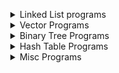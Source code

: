 <ul>
  <details>
  <summary> Linked List programs </summary>
    <ul>
      <details>
      <summary> Return the addition of 2 numbers in reverse </summary>
        <p>
          You are given two non-empty linked lists representing two non-negative integers. The digits are stored in reverse order, and each of their nodes contains a single digit. Add the two numbers and return the sum as a linked list.
          <br>You may assume the two numbers do not contain any leading zero, except the number 0 itself.
          <br>
          <br> <b>Example 1:</b>
          <br>Input: l1 = [2,4,3], l2 = [5,6,4]
          <br>Output: [7,0,8]
          <br>Explanation: 342 + 465 = 807.
          <br>
          <br><b>Example 2:</b>
          <br>Input: l1 = [0], l2 = [0]
          <br>Output: [0]
          <br>
          <br><b>Example 3:</b>
          <br>Input: l1 = [9,9,9,9,9,9,9], l2 = [9,9,9,9]
          <br>Output: [8,9,9,9,0,0,0,1]
          <br>
          <br><b>Constraints:</b>
          <br>The number of nodes in each linked list is in the range [1, 100].
          <br>0 <= Node.val <= 9
          <br>It is guaranteed that the list represents a number that does not have leading zeros.
        </p>
      </details>
      <details>
      <summary> Return the addition of 2 numbers without reverse </summary>
        <p>
          You are given two non-empty linked lists representing two non-negative integers. The most significant digit comes first and each of their nodes contain a single digit. Add the two numbers and return it as a linked list.
          <br>
          <br>You may assume the two numbers do not contain any leading zero, except the number 0 itself.
          <br>
          <br>Follow up:
          <br>What if you cannot modify the input lists? In other words, reversing the lists is not allowed.
          <br>
          <br><b>Example:</b>
          <br>Input: (7 -> 2 -> 4 -> 3) + (5 -> 6 -> 4)
          <br>Output: 7 -> 8 -> 0 -> 7
        </p>
      </details>
      <details>
      <summary> Find out if a list is cyclic and return true or false </summary>
        <p>
          Given head, the head of a linked list, determine if the linked list has a cycle in it.
          There is a cycle in a linked list if there is some node in the list that can be reached again by continuously following the next pointer. Internally, pos is used to denote the index of the node that tail's next pointer is connected to. Note that pos is not passed as a parameter.
          <br>
          <br>Return true if there is a cycle in the linked list. Otherwise, return false.
          <br>Follow up:
          <br>Can you solve it using O(1) (i.e. constant) memory?
          <br>
          <br> <b>Example 1:</b>
          <br>Input: head = [3,2,0,-4], pos = 1
          <br>Output: true
          <br>Explanation: There is a cycle in the linked list, where the tail connects to the 1st node (0-indexed).
          <br>
          <br><b>Example 2:</b>
          <br>Input: head = [1,2], pos = 0
          <br>Output: true
          <br>Explanation: There is a cycle in the linked list, where the tail connects to the 0th node.
          <br>
          <br><b>Example 3:</b>
          <br>Input: head = [1], pos = -1
          <br>Output: false
          <br>Explanation: There is no cycle in the linked list.
          <br>
          <br><b>Constraints:</b>
          <br>The number of the nodes in the list is in the range [0, 10^4].
          <br>-10^5 <= Node.val <= 10^5
          <br>pos is -1 or a valid index in the linked-list.
        </p>
      </details>
      <details>
      <summary> Find out if a list is cyclic and return the node </summary>
        <p>
          Given a linked list, return the node where the cycle begins. If there is no cycle, return null.
          There is a cycle in a linked list if there is some node in the list that can be reached again by continuously following the next pointer. Internally, pos is used to denote the index of the node that tail's next pointer is connected to. Note that pos is not passed as a parameter.
          <br>
          <br>Notice that you should not modify the linked list.
          <br>Follow up:
          <br>Can you solve it using O(1) (i.e. constant) memory?
          <br>
          <br><b>Example 1:</b>
          <br>Input: head = [3,2,0,-4], pos = 1
          <br>Output: tail connects to node index 1
          <br>Explanation: There is a cycle in the linked list, where tail connects to the second node.
          <br>
          <br><b>Example 2:</b>
          <br>Input: head = [1,2], pos = 0
          <br>Output: tail connects to node index 0
          <br>Explanation: There is a cycle in the linked list, where tail connects to the first node.
          <br>
          <br><b>Example 3:</b>
          <br>Input: head = [1], pos = -1
          <br>Output: no cycle
          <br>Explanation: There is no cycle in the linked list.
          <br>
          <br><b>Constraints:</b>
          <br>The number of the nodes in the list is in the range [0, 10^4].
          <br>-10^5 <= Node.val <= 10^5
          <br>pos is -1 or a valid index in the linked-list.
        </p>
      </details>
      <details>
      <summary> Find an intersection of 2 lists </summary>
        <p>
          Write a program to find the node at which the intersection of two singly linked lists begins.
          For example, the following two linked lists:
          begin to intersect at node c1.
          <br>
          <br><b>Example 1:</b>
          <br>Input: intersectVal = 8, listA = [4,1,8,4,5], listB = [5,6,1,8,4,5], skipA = 2, skipB = 3
          <br>Output: Reference of the node with value = 8
          <br>Input Explanation: The intersected node's value is 8 (note that this must not be 0 if the two lists intersect). From the head of A, it reads as [4,1,8,4,5]. From the head of B, it reads as [5,6,1,8,4,5]. There are 2 nodes before the intersected node in A; There are 3 nodes before the intersected node in B.
          <br>
          <br><b>Example 2:</b>
          <br>Input: intersectVal = 2, listA = [1,9,1,2,4], listB = [3,2,4], skipA = 3, skipB = 1
          <br>Output: Reference of the node with value = 2
          <br>Input Explanation: The intersected node's value is 2 (note that this must not be 0 if the two lists intersect). From the head of A, it reads as [1,9,1,2,4]. From the head of B, it reads as [3,2,4]. There are 3 nodes before the intersected node in A; There are 1 node before the intersected node in B.
          <br>
          <br><b>Example 3:</b>
          <br>Input: intersectVal = 0, listA = [2,6,4], listB = [1,5], skipA = 3, skipB = 2
          <br>Output: null
          <br>Input Explanation: From the head of A, it reads as [2,6,4]. From the head of B, it reads as [1,5]. Since the two lists do not intersect, intersectVal must be 0, while skipA and skipB can be arbitrary values.
          <br>Explanation: The two lists do not intersect, so return null.
          <br>
          <br><b>Constraints:</b>
          <br>If the two linked lists have no intersection at all, return null.
          <br>The linked lists must retain their original structure after the function returns.
          <br>You may assume there are no cycles anywhere in the entire linked structure.
          <br>Each value on each linked list is in the range [1, 10^9].
          <br>Your code should preferably run in O(n) time and use only O(1) memory
        </p>
      </details>
      <details>
      <summary> Merge Sort List </summary>
        <p>
          Merge two sorted linked lists and return it as a new sorted list. The new list should be made by splicing together the nodes of the first two lists.
          <br>
          <br><b>Example 1:</b>
          <br>Input: l1 = [1,2,4], l2 = [1,3,4]
          <br>Output: [1,1,2,3,4,4]
          <br>
          <br><b>Example 2:</b>
          <br>Input: l1 = [], l2 = []
          <br>Output: []
          <br>
          <br><b>Example 3:</b>
          <br>Input: l1 = [], l2 = [0]
          <br>Output: [0]
          <br>
          <br><b>Constraints:</b>
          <br>The number of nodes in both lists is in the range [0, 50].
          <br>-100 <= Node.val <= 100
          <br>Both l1 and l2 are sorted in non-decreasing order.
        </p>
      </details>
      <details>
      <summary> Remove Nth elements </summary>
        <p>
          Given the head of a linked list, remove the nth node from the end of the list and return its head.
          <br>Follow up: Could you do this in one pass?
          <br>
          <br><b>Example 1:</b>
          <br>Input: head = [1,2,3,4,5], n = 2
          <br>Output: [1,2,3,5]
          <br>
          <br><b>Example 2:</b>
          <br>Input: head = [1], n = 1
          <br>Output: []
          <br>
          <br><b>Example 3:</b>
          <br>Input: head = [1,2], n = 1
          <br>Output: [1]
          <br>
          <br><b>Constraints:</b>
          <br>The number of nodes in the list is sz.
          <br>1 <= sz <= 30
          <br>0 <= Node.val <= 100
          <br>1 <= n <= sz
        </p>
      </details>
      <details>
      <summary>Convert Binary to Integer</summary>
        <p>
          Given head which is a reference node to a singly-linked list. The value of each node in the linked list is either 0 or 1. The linked list holds the binary representation of a number.
          <br>
          <br>Return the decimal value of the number in the linked list.
          <br>
          <br><b>Example 1:</b>
          <br>Input: head = [1,0,1]
          <br>Output: 5
          <br>Explanation: (101) in base 2 = (5) in base 10
          <br>
          <br><b>Example 2:</b>
          <br>Input: head = [0]
          <br>Output: 0
          <br>
          <br><b>Example 3:</b>
          <br>Input: head = [1]
          <br>Output: 1
          <br>
          <br><b>Example 4:</b>
          <br>Input: head = [1,0,0,1,0,0,1,1,1,0,0,0,0,0,0]
          <br>Output: 18880
          <br>
          <br><b>Example 5:</b>
          <br>Input: head = [0,0]
          <br>Output: 0
          <br>
          <br><b>Constraints:</b>
          <br>The Linked List is not empty.
          <br>Number of nodes will not exceed 30.
          <br>Each node's value is either 0 or 1.
        </p>
      </details>
      <details>
      <summary> Insertion Sort </summary>
        <p>
          Sort a linked list using insertion sort.
          <br>A graphical example of insertion sort. The partial sorted list (black) initially contains only the first element in the list.
          <br>With each iteration one element (red) is removed from the input data and inserted in-place into the sorted list
          <br>
          <br>Algorithm of Insertion Sort:
          <br>
          <br>Insertion sort iterates, consuming one input element each repetition, and growing a sorted output list.
          <br>At each iteration, insertion sort removes one element from the input data, finds the location it belongs within the sorted list, and inserts it there.
          <br>It repeats until no input elements remain.
          <br>
          <br><b>Example 1:</b>
          <br>Input: 4->2->1->3
          <br>Output: 1->2->3->4
          <br>
          <br><b>Example 2:</b>
          <br>Input: -1->5->3->4->0
          <br>Output: -1->0->3->4->5
        </p>
      </details>
      <details>
      <summary> Removing Elements in a List</summary>
        <p>
          Remove all elements from a linked list of integers that have value val.
          <br>
          <br><b>Example:</b>
          <br>Input:  1->2->6->3->4->5->6, val = 6
          <br>Output: 1->2->3->4->5
          </p>
      </details>
      <details>
      <summary> Rotate a list to the right </summary>
        <p>
          Given the head of a linked list, rotate the list to the right by k places.
          <br>
          <br><b>Example 1:</b>
          <br>Input: head = [1,2,3,4,5], k = 2
          <br>Output: [4,5,1,2,3]
          <br>
          <br><b>Example 2:</b>
          <br>Input: head = [0,1,2], k = 4
          <br>Output: [2,0,1]
          <br>
          <br><b>Constraints:</b>
          <br>The number of nodes in the list is in the range [0, 500].
          <br>-100 <= Node.val <= 100
          <br>0 <= k <= 2 * 109
        </p>
      </details>
      <details>
      <summary> Flatten a Multi level Tree</summary>
        <p>
          You are given a doubly linked list which in addition to the next and previous pointers, it could have a child pointer, which may or may not point to a separate doubly linked list. These child lists may have one or more children of their own, and so on, to produce a multilevel data structure, as shown in the example below.
          <br>
          Flatten the list so that all the nodes appear in a single-level, doubly linked list. You are given the head of the first level of the list.
          <br><b>Example 1:</b>
          <br>Input: head = [1,2,3,4,5,6,null,null,null,7,8,9,10,null,null,11,12]
          <br>Output: [1,2,3,7,8,11,12,9,10,4,5,6]
          <br>Explanation:
          The multilevel linked list in the input is as follows:
          After flattening the multilevel linked list it becomes:
          <br>
          <br><b>Example 2:</b>
          <br>Input: head = [1,2,null,3]
          <br>Output: [1,3,2]
          <br>Explanation:
          <br>The input multilevel linked list is as follows:
          <br>
          <br>      1---2---NULL
          <br>      |
          <br>      3---NULL
          <br>Example 3:
          <br>Input: head = []
          <br>Output: []
          <br>
          <br>How multilevel linked list is represented in test case:
          <br>We use the multilevel linked list from Example 1 above:
          <br>
          <br>     1---2---3---4---5---6--NULL
          <br>             |
          <br>             7---8---9---10--NULL
          <br>                 |
          <br>                 11--12--NULL
          <br>The serialization of each level is as follows:
          <br>
          <br>[1,2,3,4,5,6,null]
          <br>[7,8,9,10,null]
          <br>[11,12,null]
          <br>To serialize all levels together we will add nulls in each level to signify no node connects to the <br>upper node of the previous level. The serialization becomes:
          <br>
          <br>[1,2,3,4,5,6,null]
          <br>[null,null,7,8,9,10,null]
          <br>[null,11,12,null]
          <br>Merging the serialization of each level and removing trailing nulls we obtain:
          <br>[1,2,3,4,5,6,null,null,null,7,8,9,10,null,null,11,12]
          <br>
          <br><b>Constraints:</b>
          <br>Number of Nodes will not exceed 1000.
          <br>1 <= Node.val <= 10^5
        </p>
      </details>
    </ul>
  </details>
  <details>
  <summary> Vector Programs </summary>
    <ul>
      <details>
      <summary> Find Disappeared numbers </summary>
        <p>
          Given an array of integers where 1 ≤ a[i] ≤ n (n = size of array), some elements appear twice and others appear once.
          <br>Find all the elements of [1, n] inclusive that do not appear in this array.
          Could you do it without extra space and in O(n) runtime? You may assume the returned list does not count as extra space.
          <br><b>Example:</b>
          <br>Input:
          <br>[4,3,2,7,8,2,3,1]
          <br>Output:
          <br>[5,6]
        </p>
      </details>
      <details>
      <summary> Duplicating 0s </summary>
        <p>
          Given a fixed length array arr of integers, duplicate each occurrence of zero, shifting the remaining elements to the right.
          Note that elements beyond the length of the original array are not written.
          Do the above modifications to the input array in place, do not return anything from your function.
          <br>
          <br><b>Example 1: </b>
          <br>Input: [1,0,2,3,0,4,5,0]
          <br>Output: null
          <br>Explanation: After calling your function, the input array is modified to: [1,0,0,2,3,0,0,4]
          <br>
          <br><b>Example 2: </b>
          <br>Input: [1,2,3]
          <br>Output: null
          <br>Explanation: After calling your function, the input array is modified to: [1,2,3]
          <br>
          <br><b>Contraints:</b>
          <br>1 <= arr.length <= 10000
          <br>0 <= arr[i] <= 9
        </p>
      </details>
      <details>
      <summary> Even Digit Numbers in an Array </summary>
        <p>
          Given an array nums of integers, return how many of them contain an even number of digits.
          <br>
          <br><b>Example 1:</b>
          <br>Input: nums = [12,345,2,6,7896]
          <br>Output: 2
          <br>Explanation:
          <br>12 contains 2 digits (even number of digits).
          <br>345 contains 3 digits (odd number of digits).
          <br>2 contains 1 digit (odd number of digits).
          <br>6 contains 1 digit (odd number of digits).
          <br>7896 contains 4 digits (even number of digits).
          <br>Therefore only 12 and 7896 contain an even number of digits.
          <br>
          <br><b>Example 2:</b>
          <br>Input: nums = [555,901,482,1771]
          <br>Output: 1
          <br>Explanation:
          <br>Only 1771 contains an even number of digits.
          <br>
          <br><b>Constraints:</b>
          <br>1 <= nums.length <= 500
          <br>1 <= nums[i] <= 10^5
        </p>
      </details>
      <details>
      <summary> Height Checker </summary>
        <p>
          Students are asked to stand in non-decreasing order of heights for an annual photo.
          <br>Return the minimum number of students that must move in order for all students to be standing in non-decreasing order of height.
          <br>Notice that when a group of students is selected they can reorder in any possible way between themselves and the non selected students remain on their seats.
          <br>
          <br><b>Example 1:</b>
          <br>Input: heights = [1,1,4,2,1,3]
          <br>Output: 3
          <br>Explanation:
          <br>Current array : [1,1,4,2,1,3]
          <br>Target array  : [1,1,1,2,3,4]
          <br>On index 2 (0-based) we have 4 vs 1 so we have to move this student.
          <br>On index 4 (0-based) we have 1 vs 3 so we have to move this student.
          <br>On index 5 (0-based) we have 3 vs 4 so we have to move this student.
          <br>
          <br><b>Example 2:</b>
          <br>Input: heights = [5,1,2,3,4]
          <br>Output: 5
          <br>
          <br><b>Example 3:</b>
          <br>Input: heights = [1,2,3,4,5]
          <br>Output: 0
          <br>
          <br><b>Constraints:</b>
          <br>1 <= heights.length <= 100
          <br>1 <= heights[i] <= 100
        </p>
      </details>
      <details>
      <summary> Maximum consecutive 1s </summary>
        <p>
          Given a binary array, find the maximum number of consecutive 1s in this array.
          <br>
          <br><b>Example 1:</b>
          <br>Input: [1,1,0,1,1,1]
          <br>Output: 3
          <br>Explanation: The first two digits or the last three digits are consecutive 1s.
          <br>The maximum number of consecutive 1s is 3.
          <br>
          <br><b>Contraints:</b>
          <br>The input array will only contain 0 and 1.
          <br>The length of input array is a positive integer and will not exceed 10,000
        </p>
      </details>
      <details>
      <summary> Maximum consecutive 1s Flipping 1 0</summary>
        <p>
          Given a binary array, find the maximum number of consecutive 1s in this array if you can flip at most one 0.
          <br>  
          <br><b>Example 1:</b>
          <br>Input: [1,0,1,1,0]
          <br>Output: 4
          <br>Explanation: Flip the first zero will get the the maximum number of consecutive 1s.
          After flipping, the maximum number of consecutive 1s is 4.
          <br>
          <br><b>Note:</b>
          <br>The input array will only contain 0 and 1.
          <br>The length of input array is a positive integer and will not exceed 10,000
          <br><b>Follow up:</b>
          <br>What if the input numbers come in one by one as an infinite stream? In other words, you can't store all numbers coming from the stream as it's too large to hold in memory. Could you solve it efficiently?
        </p>
      </details>
      <details>
      <summary> Merge sort </summary>
        <p>
          Given two sorted integer arrays nums1 and nums2, merge nums2 into nums1 as one sorted array.
          <br>
          <br>The number of elements initialized in nums1 and nums2 are m and n respectively.
          <br>You may assume that nums1 has enough space (size that is equal to m + n) to hold additional <br>elements from nums2.
          <br>
          <br><b>Example:</b>
          <br>Input:
          <br>nums1 = [1,2,3,0,0,0], m = 3
          <br>nums2 = [2,5,6],       n = 3
          <br>Output: [1,2,2,3,5,6]
          <br>
          <br><b>Constraints:</b>
          <br>-10^9 <= nums1[i], nums2[i] <= 10^9
          <br>nums1.length == m + n
          <br>nums2.length == n
        </p>
      </details>
      <details>
      <summary> Mountain Array </summary>
        <p>
          Given an array A of integers, return true if and only if it is a valid mountain array.
          <br>Recall that A is a mountain array if and only if:
          <br>A.length >= 3
          <br>There exists some i with 0 < i < A.length - 1 such that:
          <br>A[0] < A[1] < ... A[i-1] < A[i]
          <br>A[i] > A[i+1] > ... > A[A.length - 1]
          <br>
          <br><b>Example 1:</b>
          <br>Input: [2,1]
          <br>Output: false
          <br>
          <br><b>Example 2:</b>
          <br>Input: [3,5,5]
          <br>Output: false
          <br>
          <br><b>Example 3:</b>
          <br>Input: [0,3,2,1]
          <br>Output: true
          <br>
          <br><b>Contraints:</b>
          <br>0 <= A.length <= 10000
          <br>0 <= A[i] <= 10000
        </p>
      </details>
      <details>
      <summary> Move Zeroes </summary>
        <p>
          Given an array nums, write a function to move all 0's to the end of it while maintaining the relative order of the non-zero elements.
          <br>
          <br><b>Example:</b>
          <br>Input: [0,1,0,3,12]
          <br>Output: [1,3,12,0,0]
          <br>
          <br><b>Note:</b>
          <br>You must do this in-place without making a copy of the array.
          <br>Minimize the total number of operations.
        </p>
      </details>
      <details>
      <summary> Remove Duplicates </summary>
        <p>
          Given a sorted array nums, remove the duplicates in-place such that each element appears only once and returns the new length.
          <br>
          <br>Do not allocate extra space for another array, you must do this by modifying the input array in-place with O(1) extra memory.
          <br>
          <br><b>Example 1:</b>
          <br>Given nums = [1,1,2],
          <br>Your function should return length = 2, with the first two elements of nums being 1 and 2 respectively.
          <br>It doesn't matter what you leave beyond the returned length.
          <br>
          <br><b>Example 2:</b>
          <br>Given nums = [0,0,1,1,1,2,2,3,3,4],
          <br>Your function should return length = 5, with the first five elements of nums being modified to 0, 1, 2, 3, and 4 respectively.
          <br>It doesn't matter what values are set beyond the returned length.
          <br>
          <br><b>Clarification:</b>
          <br>Confused why the returned value is an integer but your answer is an array?
          <br>Note that the input array is passed in by reference, which means a modification to the input array will be known to the caller as well.
        </p>
      </details>
      <details>
      <summary> Remove Elements </summary>
        <p>
          Given an array nums and a value val, remove all instances of that value in-place and return the new length.
          <br>Do not allocate extra space for another array, you must do this by modifying the input array in-place with O(1) extra memory.
          <br>The order of elements can be changed. It doesn't matter what you leave beyond the new length.
          <br>
          <br><b>Example 1:</b>
          <br>Given nums = [3,2,2,3], val = 3,
          <br>Your function should return length = 2, with the first two elements of nums being 2.
          <br>It doesn't matter what you leave beyond the returned length.
          <br>
          <br><b>Example 2:</b>
          <br>Given nums = [0,1,2,2,3,0,4,2], val = 2,
          <br>Your function should return length = 5, with the first five elements of nums containing 0, 1, 3, 0, and 4.
          <br>Note that the order of those five elements can be arbitrary.
          <br>It doesn't matter what values are set beyond the returned length.
        </p>
      </details>
      <details>
      <summary> Replace Elements </summary>
        <p>
          Given an array arr, replace every element in that array with the greatest element among the elements to its right, and replace the last element with -1.
          <br>
          <br>After doing so, return the array.
          <br>
          <br><b>Example 1:</b>
          <br>Input: arr = [17,18,5,4,6,1]
          <br>Output: [18,6,6,6,1,-1]
          <br>
          <br><b>Constraints:</b>
          <br>1 <= arr.length <= 10^4
          <br>1 <= arr[i] <= 10^5
        </p>
      </details>
      <details>
      <summary> Sort Array by Parity </summary>
        <p>
          Given an array A of non-negative integers, return an array consisting of all the even elements of A, followed by all the odd elements of A.
          <br>You may return any answer array that satisfies this condition.
          <br>
          <br><b>Example 1:</b>
          <br>Input: [3,1,2,4]
          <br>Output: [2,4,3,1]
          <br>The outputs [4,2,3,1], [2,4,1,3], and [4,2,1,3] would also be accepted.
          <br>
          <br><b>Constraints:</b>
          <br>1 <= A.length <= 5000
          <br>0 <= A[i] <= 5000
        </p>
      </details>
      <details>
      <summary> Sorted Squares </summary>
        <p>
            Given an array of integers A sorted in non-decreasing order, return an array of the squares of each number, also in sorted non-decreasing order.
            <br>
            <br><b>Example 1:</b>
            <br>Input: [-4,-1,0,3,10]
            <br>Output: [0,1,9,16,100]
            <br>
            <br><b>Example 2:</b>
            <br>Input: [-7,-3,2,3,11]
            <br>Output: [4,9,9,49,121]
            <br>
            <br><b>Contraints:</b>
            <br>1 <= A.length <= 10000
            <br>-10000 <= A[i] <= 10000
            <br>A is sorted in non-decreasing order.
        </p>
      </details>
      <details>
      <summary> Third Biggest Number </summary>
        <p>
            Given a non-empty array of integers, return the third maximum number in this array. If it does not exist, return the maximum number. The time complexity must be in O(n).
            <br>
            <br><b>Example 1:</b>
            <br>Input: [3, 2, 1]
            <br>Output: 1
            <br>Explanation: The third maximum is 1.
            <br>
            <br><b>Example 2:</b>
            <br>Input: [1, 2]
            <br>Output: 2
            <br>Explanation: The third maximum does not exist, so the maximum (2) is returned instead.
            <br>
            <br><b>Example 3:</b>
            <br>Input: [2, 2, 3, 1]
            <br>Output: 1
            <br>Explanation: Note that the third maximum here means the third maximum distinct number.
            <br>Both numbers with value 2 are both considered as second maximum.
        </p>
      </details>
      <details>
      <summary> Product of all elements but self </summary>
        <p>
          Given an array nums of n integers where n > 1,  return an array output such that output[i] is equal to the product of all the elements of nums except nums[i].
          <br>
          <br><b>Example:</b>
          <br>Input:  [1,2,3,4]
          <br>Output: [24,12,8,6]
          <br>Constraint: It's guaranteed that the product of the elements of any prefix or suffix of the array (including the whole array) fits in a 32 bit integer.
          <br>
          <br>Note: Please solve it without division and in O(n).
          <br>Follow up:
          <br>Could you solve it with constant space complexity? (The output array does not count as extra space for the purpose of space complexity analysis.)
        </p>
      </details>
      <details>
      <summary> Minimum cost to stack coins on one column </summary>
        <p>
          We have n chips, where the position of the ith chip is position[i].
          <br>
          <br>We need to move all the chips to the same position. In one step, we can change the position of the ith chip from position[i] to:
          <br>
          <br>position[i] + 2 or position[i] - 2 with cost = 0.
          <br>position[i] + 1 or position[i] - 1 with cost = 1.
          <br>Return the minimum cost needed to move all the chips to the same position.
          <br>  
          <br><b>Example 1:</b>
          <br>Input: position = [1,2,3]
          <br>Output: 1
          <br>Explanation: First step: Move the chip at position 3 to position 1 with cost = 0.
          <br>Second step: Move the chip at position 2 to position 1 with cost = 1.
          <br>Total cost is 1.
          <br>
          <br><b>Example 2:</b>
          <br>Input: position = [2,2,2,3,3]
          <br>Output: 2
          <br>Explanation: We can move the two chips at position  3 to position 2. Each move has cost = 1. The <br>total cost = 2.
          <br>
          <br><b>Example 3:</b>
          <br>Input: position = [1,1000000000]
          <br>Output: 1
          <br>
          <br><b>Constraints:</b>
          <br>1 <= position.length <= 100
          <br>1 <= position[i] <= 10^9
        </p>
      </details>
      <details>
      <summary> Find the Smallest Divisor Given a Threshold </summary>
        <p>
          Given an array of integers nums and an integer threshold, we will choose a positive integer divisor and divide all the array by it and sum the result of the division. Find the smallest divisor such that the result mentioned above is less than or equal to threshold.
          <br>
          <br>Each result of division is rounded to the nearest integer greater than or equal to that element.(For example: 7/3 = 3 and 10/2 = 5).
          <br>
          <br>It is guaranteed that there will be an answer.
          <br>
          <br><b>Example 1:</b>
          <br>Input: nums = [1,2,5,9], threshold = 6
          <br>Output: 5
          <br>Explanation: We can get a sum to 17 (1+2+5+9) if the divisor is 1.
          <br>If the divisor is 4 we can get a sum to 7 (1+1+2+3) and if the divisor is 5 the sum will be 5 (1+1+1+2).
          <br>
          <br><b>Example 2:</b>
          <br>Input: nums = [2,3,5,7,11], threshold = 11
          <br>Output: 3
          <br>
          <br><b>Example 3:</b>
          <br>Input: nums = [19], threshold = 5
          <br>Output: 4
          <br>
          <br><b>Constraints:</b>
          <br>1 <= nums.length <= 5 * 10^4
          <br>1 <= nums[i] <= 10^6
          <br>nums.length <= threshold <= 10^6
        </p>
      </details>
      <details>
      <summary> Find the Shortest distance between two words in a vector</summary>
        <p>
          Given a list of words and two words word1 and word2, return the shortest distance between these two words in the list.
          <br>
          <br><b>Example 1:</b>
          <br>Assume that words = ["practice", "makes", "perfect", "coding", "makes"].
          <br>Input: word1 = “coding”, word2 = “practice”
          <br>Output: 3
          <br>
          <br><b>Example 2:</b>
          <br>Input: word1 = "makes", word2 = "coding"
          <br>Output: 1
          <br><b>Note:</b>
          <br>You may assume that word1 does not equal to word2, and word1 and word2 are both in the list.
        </p>
      </details>
    </ul>
  </details>
  <details>
  <summary> Binary Tree Programs </summary>
    <ul>
      <details>
      <summary> Pre Order traversal </summary>
        <p>
          Given the root of a binary tree, return the preorder traversal of its nodes' values.
          <br>
          <br><b>Example 1:</b>
          <br>Input: root = [1,null,2,3]
          <br>Output: [1,2,3]
          <br>
          <br><b>Example 2:</b>
          <br>Input: root = []
          <br>Output: []
          <br>
          <br><b>Example 3:</b>
          <br>Input: root = [1]
          <br>Output: [1]
          <br>
          <br><b>Example 4:</b>
          <br>Input: root = [1,2]
          <br>Output: [1,2]
          <br>
          <br><b>Example 5:</b>
          <br>Input: root = [1,null,2]
          <br>Output: [1,2]
          <br>
          <br><b>Constraints:</b>
          <br>The number of nodes in the tree is in the range [0, 100].
          <br>-100 <= Node.val <= 100
          <br>
          <br><b>Follow up:</b>
          <br>Recursive solution is trivial, could you do it iteratively?
        </p>
      </details>
      <details>
      <summary> In order traversal </summary>
        <p>
          Given the root of a binary tree, return the inorder traversal of its nodes' values.
          <br>
          <br><b>Example 1:</b>
          <br>Input: root = [1,null,2,3]
          <br>Output: [1,3,2]
          <br>
          <br><b>Example 2:</b>
          <br>Input: root = []
          <br>Output: []
          <br>
          <br><b>Example 3:</b>
          <br>Input: root = [1]
          <br>Output: [1]
          <br>
          <br><b>Example 4:</b>
          <br>Input: root = [1,2]
          <br>Output: [2,1]
          <br>
          <br><b>Example 5:</b>
          <br>Input: root = [1,null,2]
          <br>Output: [1,2]
          <br>
          <br><b>Constraints:</b>
          <br>The number of nodes in the tree is in the range [0, 100].
          <br>-100 <= Node.val <= 100
          <br>
          <br><b>Follow up:</b>
          <br>Recursive solution is trivial, could you do it iteratively?
        </p>
      </details>
    </ul>
  </details>
  <details>
  <summary> Hash Table Programs </summary>
    <ul>
      <details>
      <summary> Contains a duplicate </summary>
        <p>
          Given an array of integers, find if the array contains any duplicates.
          Your function should return true if any value appears at least twice in the array, and it should return false if every element is distinct.
          <br>
          <br><b>Example 1:</b>
          <br>Input: [1,2,3,1]
          <br>Output: true
          <br>
          <br><b>Example 2:</b>
          <br>Input: [1,2,3,4]
          <br>Output: false
          <br>
          <br><b>Example 3:</b>
          <br>Input: [1,1,1,3,3,4,3,2,4,2]
          <br>Output: true
        </p>
      </details>
      <details>
      <summary> First unique character </summary>
        <p>
          Given a string, find the first non-repeating character in it and return its index. If it doesn't exist, return -1.
          <br>
          <br><b>Examples:</b>
          <br>s = "leetcode"
          <br>return 0.
          <br>s = "loveleetcode"
          <br>return 2.
          <br>Note: You may assume the string contains only lowercase English letters.
        </p>
      </details>
      <details>
      <summary> Happy Numbers </summary>
        <p>
          Write an algorithm to determine if a number n is "happy".
          <br>
          <br>A happy number is a number defined by the following process: Starting with any positive integer, replace the number by the sum of the squares of its digits, and repeat the process until the number equals 1 (where it will stay), or it loops endlessly in a cycle which does not include 1. Those numbers for which this process ends in 1 are happy numbers.
          <br>
          <br>Return True if n is a happy number, and False if not.
          <br>
          <br><b>Example:</b>
          <br>
          <br>Input: 19
          <br>Output: true
          <br>Explanation:
          <br>12 + 92 = 82
          <br>82 + 22 = 68
          <br>62 + 82 = 100
          <br>12 + 02 + 02 = 1
        </p>
      </details>
      <details>
      <summary> Intersection of two vectors </summary>
        <p>
          Given two arrays, write a function to compute their intersection.
          <br>
          <br><b>Example 1:</b>
          <br>Input: nums1 = [1,2,2,1], nums2 = [2,2]
          <br>Output: [2]
          <br>
          <br><b>Example 2:</b>
          <br>Input: nums1 = [4,9,5], nums2 = [9,4,9,8,4]
          <br>Output: [9,4]
          <br>
          <br><b>Note:</b>
          <br>Each element in the result must be unique.
          <br>The result can be in any order.
        </p>
      </details>
      <details>
      <summary> Find the Single Number </summary>
        <p>
          <br>Given a non-empty array of integers nums, every element appears twice except for one. Find that single one.
          <br>
          <br>Follow up: Could you implement a solution with a linear runtime complexity and without using extra memory?
          <br>
          <br><b>Example 1:</b>
          <br>Input: nums = [2,2,1]
          <br>Output: 1
          <br>
          <br><b>Example 2:</b>
          <br>Input: nums = [4,1,2,1,2]
          <br>Output: 4
          <br>
          <br><b>Example 3:</b>
          <br>Input: nums = [1]
          <br>Output: 1
          <br>
          <br><b>Constraints:</b>
          <br>1 <= nums.length <= 3 * 10^4
          <br>-3 * 104 <= nums[i] <= 3 * 10^4
          <br>Each element in the array appears twice except for one element which appears only once.
        </p>
      </details>
      <details>
      <summary> Two numbers add up to the target </summary>
        <p>
          Given an array of integers nums and an integer target, return indices of the two numbers such that they add up to target.
          <br>
          <br>You may assume that each input would have exactly one solution, and you may not use the same element twice.
          <br>
          <br>You can return the answer in any order.
          <br>
          <br><b>Example 1:</b>
          <br>Input: nums = [2,7,11,15], target = 9
          <br>Output: [0,1]
          <br>Output: Because nums[0] + nums[1] == 9, we return [0, 1].
          <br>
          <br><b>Example 2:</b>
          <br>Input: nums = [3,2,4], target = 6
          <br>Output: [1,2]
          <br>
          <br><b>Example 3:</b>
          <br>Input: nums = [3,3], target = 6
          <br>Output: [0,1]
          <br>
          <br><b>Constraints:</b>
          <br>2 <= nums.length <= 10^5
          <br>-10^9 <= nums[i] <= 10^9
          <br>-10^9 <= target <= 10^9
          <br>Only one valid answer exists.
        </p>
      </details>
    </ul>
  </details>
  <details>
  <summary> Misc Programs </summary>
    <ul>
      <details>
      <summary>Convert number to words - HARD </summary>
        <p>
          Convert a non-negative integer to its english words representation. Given input is guaranteed to be less than 2^31 - 1.
          <br>
          <br><b>Example 1:</b>
          <br>Input: 123
          <br>Output: "One Hundred Twenty Three"
          <br>
          <br><b>Example 2:</b>
          <br>Input: 12345
          <br>Output: "Twelve Thousand Three Hundred Forty Five"
          <br>
          <br><b>Example 3:</b>
          <br>Input: 1234567
          <br>Output: "One Million Two Hundred Thirty Four Thousand Five Hundred Sixty Seven"
          <br>
          <br></b>Example 4:
          <br>Input: 1234567891
          <br>Output: "One Billion Two Hundred Thirty Four Million Five Hundred Sixty Seven Thousand Eight Hundred Ninety One"
        </p>
      </details>
      <details>
      <summary> Check Version Numbers - MEDIUM</summary>
        <p>
          Given two version numbers, version1 and version2, compare them.
          <br>Version numbers consist of one or more revisions joined by a dot '.'. Each revision consists of digits and may contain leading zeros. Every revision contains at least one character. Revisions are 0-indexed from left to right, with the leftmost revision being revision 0, the next revision being revision 1, and so on. For example 2.5.33 and 0.1 are valid version numbers.
          <br>To compare version numbers, compare their revisions in left-to-right order. Revisions are compared using their integer value ignoring any leading zeros. This means that revisions 1 and 001 are considered equal. If a version number does not specify a revision at an index, then treat the revision as 0. For example, version 1.0 is less than version 1.1 because their revision 0s are the same, but their revision 1s are 0 and 1 respectively, and 0 < 1.
          <br>
          <br>Return the following:
          <br>If version1 < version2, return -1.
          <br>If version1 > version2, return 1.
          <br>Otherwise, return 0.
          <br>
          <br><b>Example 1:</b>
          <br>Input: version1 = "1.01", version2 = "1.001"
          <br>Output: 0
          <br>Explanation: Ignoring leading zeroes, both "01" and "001" represent the same integer "1".
          <br>
          <br><b>Example 2:</b>
          <br>Input: version1 = "1.0", version2 = "1.0.0"
          <br>Output: 0
          <br>Explanation: version1 does not specify revision 2, which means it is treated as "0".
          <br>
          <br><b>Example 3:</b>
          <br>Input: version1 = "0.1", version2 = "1.1"
          <br>Output: -1
          <br>Explanation: version1's revision 0 is "0", while version2's revision 0 is "1". 0 < 1, so version1 < version2.
          <br>
          <br><b>Example 4:</b>
          <br>Input: version1 = "1.0.1", version2 = "1"
          <br>Output: 1
          <br>
          <br><b>Example 5:</b>
          <br>Input: version1 = "7.5.2.4", version2 = "7.5.3"
          <br>Output: -1
          <br>
          <br><b>Constraints:</b>
          <br>1 <= version1.length, version2.length <= 500
          <br>version1 and version2 only contain digits and '.'.
          <br>version1 and version2 are valid version numbers.
          <br>All the given revisions in version1 and version2 can be stored in a 32-bit integer.
        </p>
      </details>
      <details>
      <summary> Maximum chacter repetition in one string </summary>
        <p>
        Given a string s, the power of the string is the maximum length of a non-empty substring that contains only one unique character.
        <br>
        <br>Return the power of the string.
        <br>
        <br><b>Example 1:</b>
        <br>Input: s = "leetcode"
        <br>Output: 2
        <br>Explanation: The substring "ee" is of length 2 with the character 'e' only.
        <br>
        <br><b>Example 2:</b>
        <br>Input: s = "abbcccddddeeeeedcba"
        <br>Output: 5
        <br>Explanation: The substring "eeeee" is of length 5 with the character 'e' only.
        <br>
        <br><b>Example 3:</b>
        <br>Input: s = "triplepillooooow"
        <br>Output: 5
        <br>
        <br><b>Example 4:</b>
        <br>Input: s = "hooraaaaaaaaaaay"
        <br>Output: 11
        <br>
        <br><b>Example 5:</b>
        <br>Input: s = "tourist"
        <br>Output: 1
        <br>
        <br><b>Constraints:</b>
        <br>1 <= s.length <= 500
        <br>s contains only lowercase English letters.
        </p>
      </details>
    </ul>
  </details>
</ul>

<!--
<details>
<summary></summary>
  <p>

  </p>
</details>
-->
